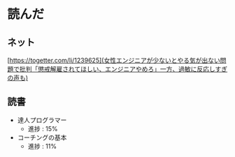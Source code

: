 # 読んだ

## ネット
[https://togetter.com/li/1239625](女性エンジニアが少ないとやる気が出ない問題で批判「懲戒解雇されてほしい、エンジニアやめろ」一方、過敏に反応しすぎの声も)


## 読書
* 達人プログラマー
	* 進捗 : 15%
* コーチングの基本
	* 進捗 : 11%
